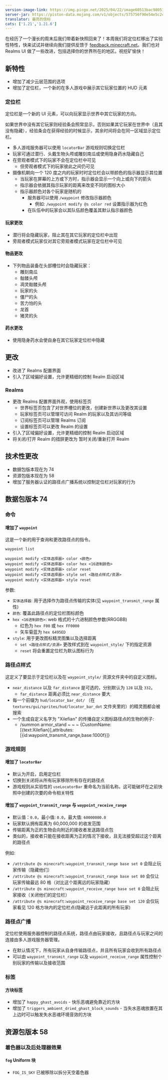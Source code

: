 ```yaml
---
version-image-link: https://img.picgo.net/2025/04/22/image60513bac9805104a.png
server-jar: https://piston-data.mojang.com/v1/objects/575756f90e54e5c2cd78997dd9e3579936aa9d6d/server.jar
translator: 最亮的信标
cats: ['1.21','1.21.6']
---
```


在经历了一个漫长的周末后我们带着新快照回来了！本周我们将定位栏移出了实验性特性，快来试试并继续向我们提供反馈于 [feedback.minecraft.net](http://feedback.minecraft.net/)。我们也对 Realms UI 做了一些改进，包括选择你的世界所在的地区。祝挖矿愉快！

## 新特性

- 增加了减少云层范围的选项
- 增加了定位栏，一个新的在多人游戏中展示其它玩家位置的 HUD 元素

### 定位栏

定位栏是一个新的 UI 元素，可以向玩家显示世界中其它玩家的方向。

如果世界中没有其它玩家则经验条会照常显示，否则如果其它玩家在世界中（且其没有隐藏），经验条会在获得经验的时候显示，其余时间将会在同一区域显示定位栏。

- 多人游戏服务器可以使用 `locatorBar` 游戏规则切换定位栏
- 玩家可通过潜行、头戴生物头颅或雕刻南瓜或使用隐身药水隐藏自己
- 在旁观者模式下的玩家不会在定位栏中可见
  - 但旁观者模式下的玩家彼此之间仍可见
- 摄像机朝向一个 120 度之内的玩家时时定位栏会以带颜色的指示器显示其位置
  - 当玩家在屏幕的上方或下方时，指示器会显示一个向上或向下的箭头
  - 指示器会依据其指示玩家的距离来改变不同的图标大小
  - 指示器颜色对各个玩家是随机的
    - 服务器可以使用 `/waypoint` 修改指示器颜色
      - 例如: `/waypoint modify @s color red` 设置指示器为红色
    - 在队伍中的玩家会以其队伍颜色覆盖其默认指示器颜色

#### 玩家更改

- 潜行将会隐藏玩家，阻止其在其它玩家的定位栏中出现
- 旁观者模式玩家仅对其它旁观者模式玩家在定位栏中可见

#### 物品更改

- 下列物品装备在头部槽位时会隐藏玩家：
  - 雕刻南瓜
  - 骷髅头颅
  - 凋灵骷髅头颅
  - 玩家的头
  - 僵尸的头
  - 苦力怕的头
  - 龙首
  - 猪灵的头

#### 药水更改

- 使用隐身药水会使自身在其它玩家定位栏中隐藏

## 更改

- 改进了 Realms 配置界面
- 引入了区域偏好设置，允许更精细的控制 Realm 启动区域

### Realms

- 更改 Realms 配置界面外观，使用标签页
  - 世界标签页包含了对世界槽位的更改，创建新世界以及更改其设置
  - 玩家标签页可以管理可访问 Realm 的玩家以及其访问等级
  - 订阅标签页可以管理 Realms 订阅
  - 设置标签页可以更改 Realm 的设置
- 引入了区域偏好设置，允许更精细的控制 Realm 启动区域
- 将关闭/打开 Realm 的措辞更改为 暂时关闭/重新打开 Realm

## 技术性更改

- 数据包版本现在为 74
- 资源包版本现在为 58
- 增加了服务器认证的路径点广播系统以控制定位栏对玩家的行为

## 数据包版本 74

### 命令

#### 增加了 `waypoint`

这是一个新的用于查询和更改路径点的指令。

```
waypoint list

waypoint modify <实体选择器> color <颜色>
waypoint modify <实体选择器> color hex <16进制颜色>
waypoint modify <实体选择器> color reset
waypoint modify <实体选择器> style set <路径点样式/资源>
waypoint modify <实体选择器> style reset
```

参数:

- `实体选择器`: 用于选择作为路径点传输的实体(见 `waypoint_transmit_range` 属性)
- `颜色`: 覆盖此路径点的定位栏图标颜色
- `hex <16进制颜色>`: web 格式的十六进制颜色参数(RRGGBB)
  - 红色为 `hex F00` 或 `hex FF0000`
  - 矢车菊蓝为 `hex 6495ED`
- `style`: 用于更改图标精灵图集以及选择距离
  - `set <路径点样式/资源>` 更改样式到在 `waypoint_style/` 下的指定资源
  - `reset` 将会重置定位栏为默认图标行为

### 路径点样式

这定义了要显示于定位栏以及在 `waypoint_style/` 资源文件夹中的自定义图标。


- `near_distance` 以及 `far_distance` 是可选的，分别默认为 `128` 以及 `332`。
  - `far_distance` 距离必须比 `near_distance` 要大
- 每一个前缀为 `hud/locator_bar_dot/` （在 `textures/gui/sprites/hud/locator_bar_dot` 文件夹里的）的精灵图都会被搜索
- 一个生成自定义名字为 "Xilefian" 的传播自定义图标路径点的生物的例子:
  - /summon armor_stand ~ ~ ~ {CustomName:[{text:Xilefian}],attributes:[{id:waypoint_transmit_range,base:1000f}]}

### 游戏规则

#### 增加了 `locatorBar` 

- 默认为开启，启用定位栏
- 切换到关闭将从所有玩家移除所有存在的路径点
- 游戏规则从实验性的 `useLocatorBar` 重命名为当前名称。这可能破坏在之前快照中创建的次要的命令相关特性

#### 增加了 `waypoint_transmit_range` 与 `waypoint_receive_range`
- 默认值：`0.0`，最小值: `0.0`，最大值: `60000000.0`
- 玩家默认拥有距离为 60,000,000 的收发范围
- 传输距离为正的生物会向附近的接收者发送路径点包
- 类似的，接收者只能在接收距离为正的情况下接收，且无法接受超过这个距离的路径点

例如:

- `/attribute @s minecraft:waypoint_transmit_range base set 0` 会阻止玩家传输（隐藏他们）
- `/attribute @s minecraft:waypoint_transmit_range base set 80` 会仅让玩家传输最远 80 格（对比这个距离远的玩家隐藏）
- `/attribute @s minecraft:waypoint_receive_range base set 0` 会阻止玩家接收（关闭他们的定位栏）
- `/attribute @s minecraft:waypoint_receive_range base set 120` 会仅玩家看见 120 格方块内的定位栏点(隐藏远于此距离的所有玩家)

### 路径点广播

定位栏使用服务器控制的路径点系统，路径点由玩家接收，且路径点与玩家之间的连接由多人游戏服务器管理。

- 在默认情况下，所有玩家从自身传输路径点，并且所有玩家会收到所有路径点
- 可以由 `waypoint_transmit_range` 以及 `waypoint_receive_range` 属性控制个别玩家的传输以及接收范围

### 标签

#### 方块标签

- 增加了 `happy_ghast_avoids` - 快乐恶魂避免靠近的方块
- 增加了 `triggers_ambient_dried_ghast_block_sounds` - 当失水恶魂放置在其上边时可以触发失水恶魂环境音效的方块

## 资源包版本 58

### 着色器以及后处理器效果

#### `fog` Uniform 块

- `FOG_IS_SKY` 已被移除以拆分天空着色器